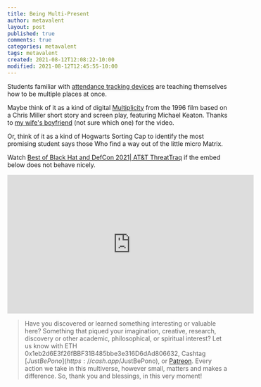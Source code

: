 ```yaml
---
title: Being Multi-Present
author: metavalent
layout: post
published: true
comments: true
categories: metavalent
tags: metavalent
created: 2021-08-12T12:08:22-10:00
modified: 2021-08-12T12:45:55-10:00
---
```


Students familiar with [attendance tracking devices](https://trackimo.com/tracking-students-location/) are teaching themselves how to be multiple places at once.

Maybe think of it as a kind of digital [Multiplicity](https://youtu.be/1BvbvYnzSbg) from the 1996 film based on a Chris Miller short story and screen play, featuring Michael Keaton. Thanks to [my wife's boyfriend](https://www.youtube.com/watch?v=VnjwsxJLQEo) (not sure which one) for the video.

Or, think of it as a kind of Hogwarts Sorting Cap to identify the most promising student says those Who find a way out of the little micro Matrix.

Watch [Best of Black Hat and DefCon 2021| AT&T ThreatTraq](https://youtu.be/tsmUcaHxQlk) if the embed below does not behave nicely. 

<div class="embed-container"><iframe width="560" height="315" src="https://www.youtube.com/embed/tsmUcaHxQlk" title="YouTube video player" frameborder="0" allow="accelerometer; autoplay; clipboard-write; encrypted-media; gyroscope; picture-in-picture" allowfullscreen></iframe></div>

> Have you discovered or learned something interesting or valuable here? Something that piqued your imagination, creative, research, discovery or other academic, philosophical, or spiritual interest? Let us know with ETH 0x1eb2d6E3f26fBBF31B485bbe3e316D6dAd806632, Cashtag [$JustBePono](https://cash.app/$JustBePono), or [Patreon](https://patreon.com/metavalent). Every action we take in this multiverse, however small, matters and makes a difference. So, thank you and blessings, in this very moment!

